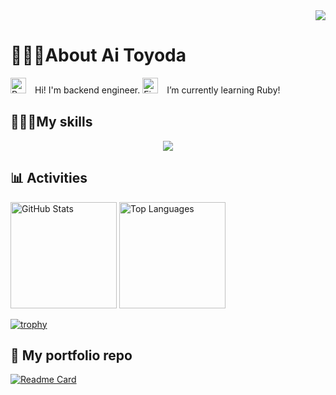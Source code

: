 <div align="right">
  <img src="https://komarev.com/ghpvc/?username=aitoyoda" />
</div>

# 👩🏻‍💻About Ai Toyoda
<img src="https://raw.githubusercontent.com/Tarikul-Islam-Anik/Telegram-Animated-Emojis/main/People/People%20Hugging.webp" alt="People Hugging" width="25" height="25" />　Hi! I'm backend engineer.
<img src="https://raw.githubusercontent.com/Tarikul-Islam-Anik/Telegram-Animated-Emojis/main/Animals%20and%20Nature/Fire.webp" alt="Fire" width="25" height="25" />　I’m currently learning  Ruby!


## 🏃🏻‍♀️My skills

<p align="center">
  <a href="https://skillicons.dev">
    <img src="https://skillicons.dev/icons?i=git,docker,powershell,vscode,androidstudio,vim,postman,bash,ubuntu,linux,gcp,aws,firebase,heroku,html,css,java,nodejs,typescript,php,ruby,nodejs,vuejs,laravel,jquery,react,tailwind,bootstrap,vite,nextjs,rails,vuetify,mysql,redis,postgres,sqlite,blender&theme=dark" />
  </a>
</p>

## 📊 Activities

<div align="left">
  <img height="170px" src="https://github-readme-stats.vercel.app/api?username=aitoyoda&show_icons=true&theme=omni" alt="GitHub Stats" />
  <img height="170px" src="https://github-readme-stats.vercel.app/api/top-langs/?username=aitoyoda&layout=compact&theme=omni" alt="Top Languages" />
</div>

[![trophy](https://github-profile-trophy.vercel.app/?username=aitoyoda&theme=discord)](https://github.com/ryo-ma/github-profile-trophy)

## 🔗 My portfolio repo

[![Readme Card](https://github-readme-stats.vercel.app/api/pin/?username=aitoyoda&repo=portfoio-site&theme=omni)](https://github.com/aitoyoda/portfoio-site)
